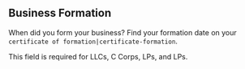 ## Business Formation

When did you form your business? Find your formation date on your `certificate of formation|certificate-formation`.

This field is required for LLCs, C Corps, LPs, and LPs.